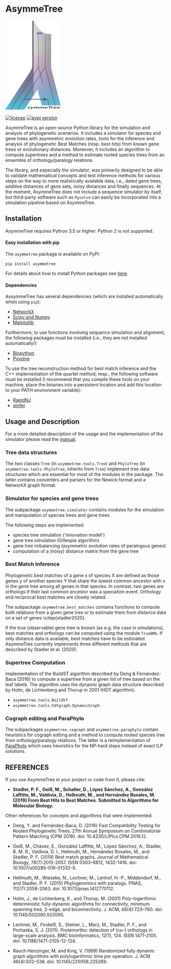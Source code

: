 # AsymmeTree
![Logo](manual/images/logo.png)

[![license](https://img.shields.io/badge/license-MIT-green.svg)](LICENSE)
[![pypi version](https://img.shields.io/badge/pypi-v0.0.5-blue.svg)](https://pypi.org/project/asymmetree/)

AsymmeTree is an open-source Python library for the simulation and analysis of phylogenetic scenarios.
It includes a simulator for species and gene trees with asymmetric evolution rates, tools for the inference and analysis of phylogenetic Best Matches (resp. best hits) from known gene trees or evolutionary distances. Moreover, it includes an algorithm to compute supertrees and a method to estimate rooted species trees from an ensemble of orthology/paralogy relations.

The library, and especially the simulator, was primarily designed to be able to validate mathematical concepts and test inference methods for various steps on the way to more realistically available data, i.e., dated gene trees, additive distances of gene sets, noisy distances and finally sequences.
At the moment, AsymmeTree does not include a sequence simulator by itself, but third-party software such as `Pyvolve` can easily be incorporated into a simulation pipeline based on AsymmeTree.

## Installation

AsymmeTree requires Python 3.5 or higher. Python 2 is not supported.

#### Easy installation with pip

The `asymmetree` package is available on PyPI:

    pip install asymmetree

For details about how to install Python packages see [here](https://packaging.python.org/tutorials/installing-packages/).
    
#### Dependencies

AssymmeTree has several dependencies (which are installed automatically when using `pip`):
* [NetworkX](https://networkx.github.io/)
* [Scipy and Numpy](http://www.scipy.org/install.html)
* [Matplotlib](https://matplotlib.org/)

Furthermore, to use functions involving sequence simulation and alignment, the following packages must be installed (i.e., they are not installed automatically!):
* [Biopython](http://biopython.org/wiki/Download)
* [Pyvolve](https://github.com/sjspielman/pyvolve)

To use the tree reconstruction method for best match inference and the C++ implementation of the quartet method, resp., the following software must be installed
(I recommend that you compile these tools on your machine, place the binaries into a persistent location and add this location to your PATH environment variable):
* [RapidNJ](https://birc.au.dk/software/rapidnj/)
* [qinfer](https://github.com/david-schaller/qinfer)

## Usage and Description

For a more detailed description of the usage and the implementation of the simulator please read the [manual](https://github.com/david-schaller/AsymmeTree/blob/master/manual/Manual.pdf).

### Tree data structures

The two classes `Tree` (in `asymmetree.tools.Tree`) and `PhyloTree` (in `asymmetree.tools.PhyloTree`, inherits from `Tree`) implement tree data structures which are essential for most of the modules in the package.
The latter contains converters and parsers for the Newick format and a NetworkX graph format.

### Simulator for species and gene trees

The subpackage `asymmetree.simulator` contains modules for the simulation and manipulation of species trees and gene trees.

The following steps are implemented:
* species tree simulation ('innovation model')
* gene tree simulation (Gillespie algorithm)
* gene tree imbalancing (asymmetric evolution rates of paralogous genes)
* computation of a (noisy) distance matrix from the gene tree

### Best Match Inference

Phylogenetic best matches of a gene x of species X are defined as those genes y of another species Y that share the lowest common ancestor with x in the gene tree among all genes in that species. In contrast, two genes are orthologs if their last common ancestor was a speciation event. Orthology and reciprocal best matches are closely related.

The subpackage `asymmetree.best_matches` contains functions to compute both relations from a given gene tree or to estimate them from distance data on a set of genes \citep{stadler2020}.

If the true (observable) gene tree is known (as e.g. the case in simulations), best matches and orthologs can be computed using the module `TrueBMG`. If only distance data is available, best matches have to be estimated. AsymmeTree currently implements three different methods that are described by Stadler et al. (2020).

### Supertree Computation

Implementation of the BuildST algorithm described by Deng & Fernández-Baca (2016) to compute a supertree from a given list of tree based on the leaf labels. The algorithm uses the dynamic graph data structure described by Holm, de Lichtenberg and Thorup in 2001 (HDT algorithm).
* `asymmetree.tools.BuildST`
* `asymmetree.tools.hdtgraph.DynamicGraph`

### Cograph editing and ParaPhylo

The subpackages `asymmetree.cograph` and `asymmetree.paraphylo` contain heuristics for cograph editing and a method to compute rooted species tree from orthology/paralogy relations.
The latter is a reimplementation of [ParaPhylo](http://pacosy.informatik.uni-leipzig.de/208-0-ParaPhylo.html) which uses heuristics for the NP-hard steps instead of exact ILP solutions.


## REFERENCES

If you use AsymmeTree in your project or code from it, please cite:

* **Stadler, P. F., Geiß, M., Schaller, D., López Sánchez, A., González Laffitte, M., Valdivia, D., Hellmuth, M., and Hernández Rosales, M. (2019) From Best Hits to Best Matches. Submitted to Algorithms for Molecular Biology.**

Other references for concepts and algorithms that were implemented:

* Deng, Y. and Fernández-Baca, D. (2016) Fast Compatibility Testing for Rooted Phylogenetic Trees. 27th Annual Symposium on Combinatorial Pattern Matching (CPM 2016). doi: 10.4230/LIPIcs.CPM.2016.12.

* Geiß, M., Chávez, E., González Laffitte, M., López Sánchez, A., Stadler, B. M. R., Valdivia, D. I., Hellmuth, M., Hernández Rosales, M., and Stadler, P. F. (2019) Best match graphs. Journal of Mathematical Biology, 78(7):2015-2057. ISSN 0303-6812, 1432-1416. doi: 10.1007/s00285-019-01332-9.

* Hellmuth, M., Wieseke, N., Lechner, M., Lenhof, H.-P., Middendorf, M., and Stadler, P. F. (2015) Phylogenomics with paralogs. PNAS, 112(7):2058-2063. doi: 10.1073/pnas.1412770112.

* Holm, J., de Lichtenberg, K., and Thorup, M. (2001) Poly-logarithmic deterministic fully-dynamic algorithms for connectivity, minimum spanning tree, 2-edge, and biconnectivity. J. ACM, 48(4):723–760. doi: 10.1145/502090.502095.

* Lechner, M., Findeiß, S., Steiner, L., Marz, M., Stadler, P. F., and Prohaska, S. J. (2011). Proteinortho: detection of (co-) orthologs in large-scale analysis. BMC bioinformatics, 12(1), 124. ISSN 1471-2105. doi: 10.1186/1471-2105-12-124.

* Rauch Henzinger, M. and King, V. (1999) Randomized fully dynamic graph algorithms with polylogarithmic time per operation. J. ACM 46(4):502–536. doi: 10.1145/225058.225269.
